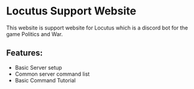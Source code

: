 # Locutus Support Website
This website is support website for Locutus which is a discord bot for the game Politics and War.
## Features:
- Basic Server setup
- Common server command list
- Basic Command Tutorial
